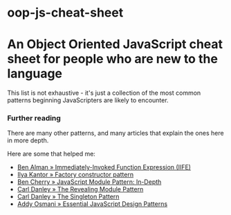 oop-js-cheat-sheet
==================

# An Object Oriented JavaScript cheat sheet for people who are new to the language

This list is not exhaustive - it's just a collection of the most common patterns beginning JavaScripters are likely to encounter.

### Further reading

There are many other patterns, and many articles that explain the ones here in more depth.

Here are some that helped me:

 - [Ben Alman &raquo; Immediately-Invoked Function Expression (IIFE)](http://benalman.com/news/2010/11/immediately-invoked-function-expression/)
 - [Ilya Kantor &raquo; Factory constructor pattern](http://javascript.info/tutorial/factory-constructor-pattern)
 - [Ben Cherry &raquo; JavaScript Module Pattern: In-Depth](http://www.adequatelygood.com/JavaScript-Module-Pattern-In-Depth.html)
 - [Carl Danley &raquo; The Revealing Module Pattern](https://carldanley.com/js-revealing-module-pattern/)
 - [Carl Danley &raquo; The Singleton Pattern](https://carldanley.com/js-singleton-pattern/)
 - [Addy Osmani &raquo; Essential JavaScript Design Patterns](http://addyosmani.com/resources/essentialjsdesignpatterns/book/)